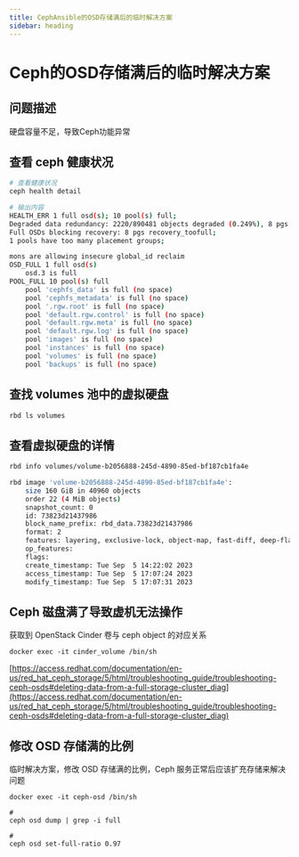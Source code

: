 ```yaml
---
title: CephAnsible的OSD存储满后的临时解决方案
sidebar: heading
---
```


# Ceph的OSD存储满后的临时解决方案

## 问题描述
硬盘容量不足，导致Ceph功能异常

## 查看 ceph 健康状况

```bash
# 查看健康状况
ceph health detail

# 输出内容
HEALTH_ERR 1 full osd(s); 10 pool(s) full; 
Degraded data redundancy: 2220/890481 objects degraded (0.249%), 8 pgs degraded, 8 pgs undersized; 
Full OSDs blocking recovery: 8 pgs recovery_toofull; 
1 pools have too many placement groups;

mons are allowing insecure global_id reclaim
OSD_FULL 1 full osd(s)
    osd.3 is full
POOL_FULL 10 pool(s) full
    pool 'cephfs_data' is full (no space)
    pool 'cephfs_metadata' is full (no space)
    pool '.rgw.root' is full (no space)
    pool 'default.rgw.control' is full (no space)
    pool 'default.rgw.meta' is full (no space)
    pool 'default.rgw.log' is full (no space)
    pool 'images' is full (no space)
    pool 'instances' is full (no space)
    pool 'volumes' is full (no space)
    pool 'backups' is full (no space)
```

## 查找 volumes 池中的虚拟硬盘

```bash
rbd ls volumes
```

## 查看虚拟硬盘的详情

```bash
rbd info volumes/volume-b2056888-245d-4890-85ed-bf187cb1fa4e

rbd image 'volume-b2056888-245d-4890-85ed-bf187cb1fa4e':
	size 160 GiB in 40960 objects
	order 22 (4 MiB objects)
	snapshot_count: 0
	id: 73823d21437986
	block_name_prefix: rbd_data.73823d21437986
	format: 2
	features: layering, exclusive-lock, object-map, fast-diff, deep-flatten
	op_features: 
	flags: 
	create_timestamp: Tue Sep  5 14:22:02 2023
	access_timestamp: Tue Sep  5 17:07:24 2023
	modify_timestamp: Tue Sep  5 17:07:31 2023
```

## Ceph 磁盘满了导致虚机无法操作
获取到 OpenStack Cinder 卷与 ceph object 的对应关系

```shell
docker exec -it cinder_volume /bin/sh
```

[https://access.redhat.com/documentation/en-us/red_hat_ceph_storage/5/html/troubleshooting_guide/troubleshooting-ceph-osds#deleting-data-from-a-full-storage-cluster_diag](https://access.redhat.com/documentation/en-us/red_hat_ceph_storage/5/html/troubleshooting_guide/troubleshooting-ceph-osds#deleting-data-from-a-full-storage-cluster_diag)

## 修改 OSD 存储满的比例
临时解决方案，修改 OSD 存储满的比例，Ceph 服务正常后应该扩充存储来解决问题

```shell
docker exec -it ceph-osd /bin/sh

# 
ceph osd dump | grep -i full

# 
ceph osd set-full-ratio 0.97
```

